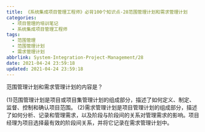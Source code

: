```yaml
---
title: 《系统集成项目管理工程师》必背100个知识点-28范围管理计划和需求管理计划
categories:
  - 项目管理的培训笔记
  - 系统集成项目管理工程师
tags:
  - 范围管理
  - 范围管理计划
  - 需求管理计划
abbrlink: System-Integration-Project-Management/28
date: 2021-04-24 23:59:18
updated: 2021-04-24 23:59:18
---
```


范围管理计划和需求管理计划的内容是？

(1)范围管理计划是项目或项目集管理计划的组成部分，描述了如何定义、制定、监督、控制和确认项目范围。
(2)需求管理计划是项目管理计划的组成部分，描述了如何分析、记录和管理需求，以及阶段与阶段间的关系对管理需求的影响。项目经理为项目选择最有效的阶段间关系，并将它记录在需求管理计划中。
